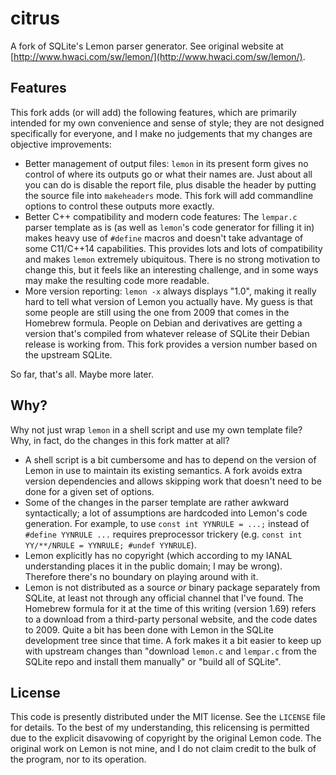 # citrus

A fork of SQLite's Lemon parser generator. See original website at [http://www.hwaci.com/sw/lemon/](http://www.hwaci.com/sw/lemon/).

## Features

This fork adds (or will add) the following features, which are primarily intended for my own convenience and sense of style; they are not designed specifically for everyone, and I make no judgements that my changes are objective improvements:

- Better management of output files: `lemon` in its present form gives no control of where its outputs go or what their names are. Just about all you can do is disable the report file, plus disable the header by putting the source file into `makeheaders` mode. This fork will add commandline options to control these outputs more exactly.
- Better C++ compatibility and modern code features: The `lempar.c` parser template as is (as well as `lemon`'s code generator for filling it in) makes heavy use of `#define` macros and doesn't take advantage of some C11/C++14 capabilities. This provides lots and lots of compatibility and makes `lemon` extremely ubiquitous. There is no strong motivation to change this, but it feels like an interesting challenge, and in some ways may make the resulting code more readable.
- More version reporting: `lemon -x` always displays "1.0", making it really hard to tell what version of Lemon you actually have. My guess is that some people are still using the one from 2009 that comes in the Homebrew formula. People on Debian and derivatives are getting a version that's compiled from whatever release of SQLite their Debian release is working from. This fork provides a version number based on the upstream SQLite.

So far, that's all. Maybe more later.

## Why?

Why not just wrap `lemon` in a shell script and use my own template file? Why, in fact, do the changes in this fork matter at all?

- A shell script is a bit cumbersome and has to depend on the version of Lemon in use to maintain its existing semantics. A fork avoids extra version dependencies and allows skipping work that doesn't need to be done for a given set of options.
- Some of the changes in the parser template are rather awkward syntactically; a lot of assumptions are hardcoded into Lemon's code generation. For example, to use `const int YYNRULE = ...;` instead of `#define YYNRULE ...` requires preprocessor trickery (e.g. `const int YY/**/NRULE = YYNRULE; #undef YYNRULE`).
- Lemon explicitly has no copyright (which according to my IANAL understanding places it in the public domain; I may be wrong). Therefore there's no boundary on playing around with it.
- Lemon is not distributed as a source _or_ binary package separately from SQLite, at least not through any official channel that I've found. The Homebrew formula for it at the time of this writing (version 1.69) refers to a download from a third-party personal website, and the code dates to 2009. Quite a bit has been done with Lemon in the SQLite development tree since that time. A fork makes it a bit easier to keep up with upstream changes than "download `lemon.c` and `lempar.c` from the SQLite repo and install them manually" or "build all of SQLite".

## License

This code is presently distributed under the MIT license. See the `LICENSE` file for details. To the best of my understanding, this relicensing is permitted due to the explicit disavowing of copyright by the original Lemon code. The original work on Lemon is not mine, and I do not claim credit to the bulk of the program, nor to its operation.
